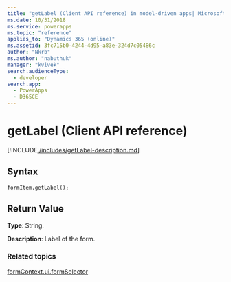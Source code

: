```yaml
---
title: "getLabel (Client API reference) in model-driven apps| MicrosoftDocs"
ms.date: 10/31/2018
ms.service: powerapps
ms.topic: "reference"
applies_to: "Dynamics 365 (online)"
ms.assetid: 3fc715b0-4244-4d95-a83e-324d7c05486c
author: "Nkrb"
ms.author: "nabuthuk"
manager: "kvivek"
search.audienceType: 
  - developer
search.app: 
  - PowerApps
  - D365CE
---
```

# getLabel (Client API reference)



[!INCLUDE[./includes/getLabel-description.md](./includes/getLabel-description.md)]

## Syntax

`formItem.getLabel();`

## Return Value

**Type**: String.

**Description**: Label of the form.

### Related topics

[formContext.ui.formSelector](../formContext-ui-formSelector.md)




